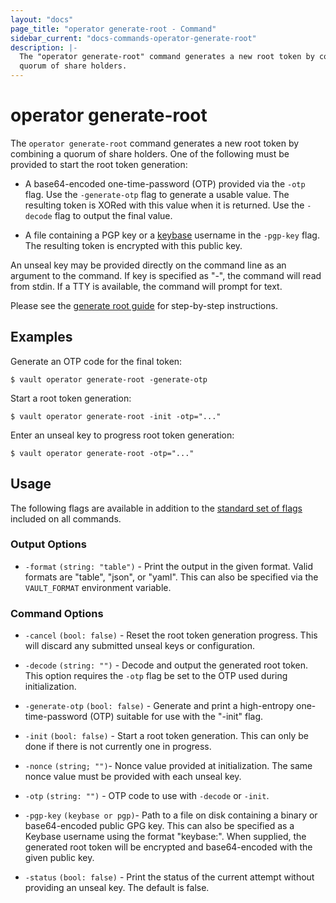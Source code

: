 ```yaml
---
layout: "docs"
page_title: "operator generate-root - Command"
sidebar_current: "docs-commands-operator-generate-root"
description: |-
  The "operator generate-root" command generates a new root token by combining a
  quorum of share holders.
---
```


# operator generate-root

The `operator generate-root` command generates a new root token by combining a
quorum of share holders. One of the following must be provided to start the root
token generation:

- A base64-encoded one-time-password (OTP) provided via the `-otp` flag. Use the
  `-generate-otp` flag to generate a usable value. The resulting token is XORed
  with this value when it is returned. Use the `-decode` flag to output the
  final value.

- A file containing a PGP key or a
  [keybase](/docs/concepts/pgp-gpg-keybase.html) username in the `-pgp-key`
  flag. The resulting token is encrypted with this public key.

An unseal key may be provided directly on the command line as an argument to the
command. If key is specified as "-", the command will read from stdin. If a TTY
is available, the command will prompt for text.

Please see the [generate root guide](/guides/operations/generate-root.html) for
step-by-step instructions.

## Examples

Generate an OTP code for the final token:

```text
$ vault operator generate-root -generate-otp
```

Start a root token generation:

```text
$ vault operator generate-root -init -otp="..."
```

Enter an unseal key to progress root token generation:

```text
$ vault operator generate-root -otp="..."
```


## Usage

The following flags are available in addition to the [standard set of
flags](/docs/commands/index.html) included on all commands.

### Output Options

- `-format` `(string: "table")` - Print the output in the given format. Valid
  formats are "table", "json", or "yaml". This can also be specified via the
  `VAULT_FORMAT` environment variable.

### Command Options

- `-cancel` `(bool: false)` - Reset the root token generation progress. This
  will discard any submitted unseal keys or configuration.

- `-decode` `(string: "")` - Decode and output the generated root token. This
  option requires the `-otp` flag be set to the OTP used during initialization.

- `-generate-otp` `(bool: false)` - Generate and print a high-entropy
  one-time-password (OTP) suitable for use with the "-init" flag.

- `-init` `(bool: false)` - Start a root token generation. This can only be done
  if there is not currently one in progress.

- `-nonce` `(string; "")`- Nonce value provided at initialization. The same
  nonce value must be provided with each unseal key.

- `-otp` `(string: "")` - OTP code to use with `-decode` or `-init`.

- `-pgp-key` `(keybase or pgp)`- Path to a file on disk containing a binary or
  base64-encoded public GPG key. This can also be specified as a Keybase
  username using the format "keybase:<username>". When supplied, the generated
  root token will be encrypted and base64-encoded with the given public key.

- `-status` `(bool: false)` - Print the status of the current attempt without
  providing an unseal key. The default is false.
